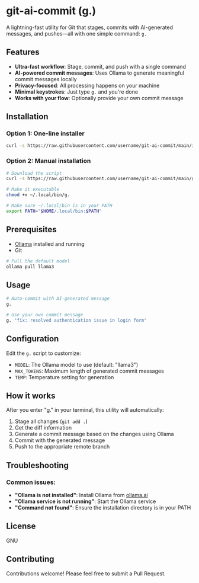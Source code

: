 # git-ai-commit (g.)

A lightning-fast utility for Git that stages, commits with AI-generated messages, and pushes—all with one simple command: `g.`

## Features

- **Ultra-fast workflow**: Stage, commit, and push with a single command
- **AI-powered commit messages**: Uses Ollama to generate meaningful commit messages locally
- **Privacy-focused**: All processing happens on your machine
- **Minimal keystrokes**: Just type `g.` and you're done
- **Works with your flow**: Optionally provide your own commit message

## Installation

### Option 1: One-line installer

```bash
curl -s https://raw.githubusercontent.com/username/git-ai-commit/main/install.sh | bash
```

### Option 2: Manual installation

```bash
# Download the script
curl -s https://raw.githubusercontent.com/username/git-ai-commit/main/g. -o ~/.local/bin/g.

# Make it executable
chmod +x ~/.local/bin/g.

# Make sure ~/.local/bin is in your PATH
export PATH="$HOME/.local/bin:$PATH"
```

## Prerequisites

- [Ollama](https://ollama.ai) installed and running
- Git

```bash
# Pull the default model
ollama pull llama3
```

## Usage

```bash
# Auto-commit with AI-generated message
g.

# Use your own commit message
g. "fix: resolved authentication issue in login form"
```

## Configuration

Edit the `g.` script to customize:

- `MODEL`: The Ollama model to use (default: "llama3")
- `MAX_TOKENS`: Maximum length of generated commit messages
- `TEMP`: Temperature setting for generation

## How it works

After you enter "g." in your terminal, this utility will automatically:

1. Stage all changes (`git add .`)
2. Get the diff information
3. Generate a commit message based on the changes using Ollama
4. Commit with the generated message
5. Push to the appropriate remote branch

## Troubleshooting

### Common issues:

- **"Ollama is not installed"**: Install Ollama from [ollama.ai](https://ollama.ai)
- **"Ollama service is not running"**: Start the Ollama service
- **"Command not found"**: Ensure the installation directory is in your PATH

## License

GNU

## Contributing

Contributions welcome! Please feel free to submit a Pull Request.
